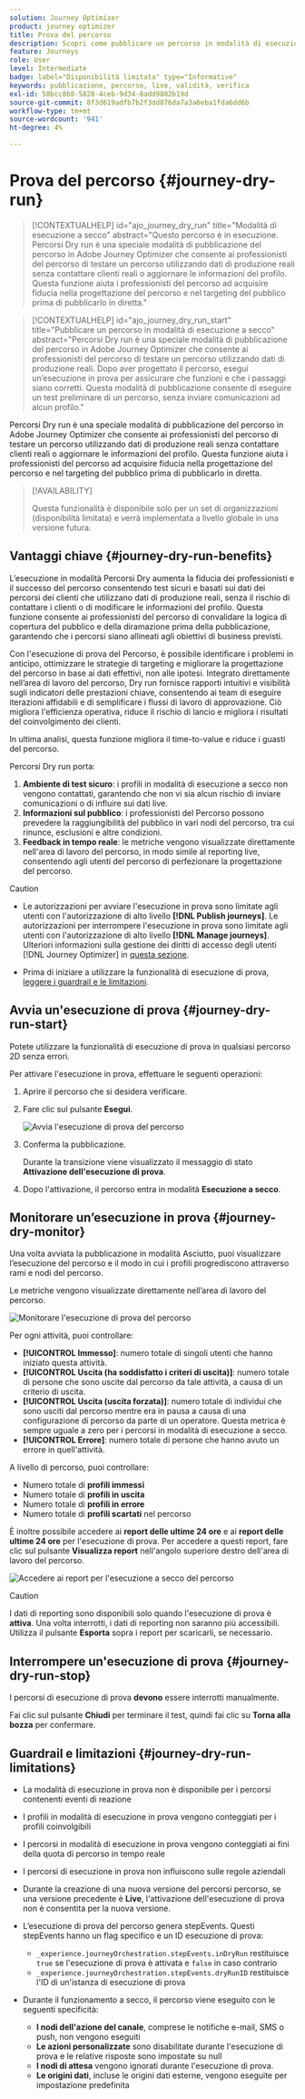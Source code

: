 ```yaml
---
solution: Journey Optimizer
product: journey optimizer
title: Prova del percorso
description: Scopri come pubblicare un percorso in modalità di esecuzione in prova
feature: Journeys
role: User
level: Intermediate
badge: label="Disponibilità limitata" type="Informative"
keywords: pubblicazione, percorso, live, validità, verifica
exl-id: 58bcc8b8-5828-4ceb-9d34-8add9802b19d
source-git-commit: 8f3d619adfb7b2f3dd876da7a3a6eba1fda6dd6b
workflow-type: tm+mt
source-wordcount: '941'
ht-degree: 4%

---
```


# Prova del percorso {#journey-dry-run}

>[!CONTEXTUALHELP]
>id="ajo_journey_dry_run"
>title="Modalità di esecuzione a secco"
>abstract="Questo percorso è in esecuzione. Percorsi Dry run è una speciale modalità di pubblicazione del percorso in Adobe Journey Optimizer che consente ai professionisti del percorso di testare un percorso utilizzando dati di produzione reali senza contattare clienti reali o aggiornare le informazioni del profilo.  Questa funzione aiuta i professionisti del percorso ad acquisire fiducia nella progettazione del percorso e nel targeting del pubblico prima di pubblicarlo in diretta."


>[!CONTEXTUALHELP]
>id="ajo_journey_dry_run_start"
>title="Pubblicare un percorso in modalità di esecuzione a secco"
>abstract="Percorsi Dry run è una speciale modalità di pubblicazione del percorso in Adobe Journey Optimizer che consente ai professionisti del percorso di testare un percorso utilizzando dati di produzione reali. Dopo aver progettato il percorso, esegui un’esecuzione in prova per assicurare che funzioni e che i passaggi siano corretti. Questa modalità di pubblicazione consente di eseguire un test preliminare di un percorso, senza inviare comunicazioni ad alcun profilo."

Percorsi Dry run è una speciale modalità di pubblicazione del percorso in Adobe Journey Optimizer che consente ai professionisti del percorso di testare un percorso utilizzando dati di produzione reali senza contattare clienti reali o aggiornare le informazioni del profilo.  Questa funzione aiuta i professionisti del percorso ad acquisire fiducia nella progettazione del percorso e nel targeting del pubblico prima di pubblicarlo in diretta.


>[!AVAILABILITY]
>
>Questa funzionalità è disponibile solo per un set di organizzazioni (disponibilità limitata) e verrà implementata a livello globale in una versione futura.


## Vantaggi chiave {#journey-dry-run-benefits}

L’esecuzione in modalità Percorsi Dry aumenta la fiducia dei professionisti e il successo del percorso consentendo test sicuri e basati sui dati dei percorsi dei clienti che utilizzano dati di produzione reali, senza il rischio di contattare i clienti o di modificare le informazioni del profilo. Questa funzione consente ai professionisti del percorso di convalidare la logica di copertura del pubblico e della diramazione prima della pubblicazione, garantendo che i percorsi siano allineati agli obiettivi di business previsti.

Con l&#39;esecuzione di prova del Percorso, è possibile identificare i problemi in anticipo, ottimizzare le strategie di targeting e migliorare la progettazione del percorso in base ai dati effettivi, non alle ipotesi. Integrato direttamente nell’area di lavoro del percorso, Dry run fornisce rapporti intuitivi e visibilità sugli indicatori delle prestazioni chiave, consentendo ai team di eseguire iterazioni affidabili e di semplificare i flussi di lavoro di approvazione. Ciò migliora l&#39;efficienza operativa, riduce il rischio di lancio e migliora i risultati del coinvolgimento dei clienti.

In ultima analisi, questa funzione migliora il time-to-value e riduce i guasti del percorso.

Percorsi Dry run porta:

1. **Ambiente di test sicuro**: i profili in modalità di esecuzione a secco non vengono contattati, garantendo che non vi sia alcun rischio di inviare comunicazioni o di influire sui dati live.
1. **Informazioni sul pubblico**: i professionisti del Percorso possono prevedere la raggiungibilità del pubblico in vari nodi del percorso, tra cui rinunce, esclusioni e altre condizioni.
1. **Feedback in tempo reale**: le metriche vengono visualizzate direttamente nell&#39;area di lavoro del percorso, in modo simile al reporting live, consentendo agli utenti del percorso di perfezionare la progettazione del percorso.


>[!CAUTION]
>
>* Le autorizzazioni per avviare l&#39;esecuzione in prova sono limitate agli utenti con l&#39;autorizzazione di alto livello **[!DNL Publish journeys]**. Le autorizzazioni per interrompere l&#39;esecuzione in prova sono limitate agli utenti con l&#39;autorizzazione di alto livello **[!DNL Manage journeys]**. Ulteriori informazioni sulla gestione dei diritti di accesso degli utenti [!DNL Journey Optimizer] in [questa sezione](../administration/permissions-overview.md).
>
>* Prima di iniziare a utilizzare la funzionalità di esecuzione di prova, [leggere i guardrail e le limitazioni](#journey-dry-run-limitations).


## Avvia un&#39;esecuzione di prova {#journey-dry-run-start}

Potete utilizzare la funzionalità di esecuzione di prova in qualsiasi percorso 2D senza errori.

Per attivare l&#39;esecuzione in prova, effettuare le seguenti operazioni:

1. Aprire il percorso che si desidera verificare.
1. Fare clic sul pulsante **Esegui**.

   ![Avvia l&#39;esecuzione di prova del percorso](assets/dry-run-button.png)

1. Conferma la pubblicazione.

   Durante la transizione viene visualizzato il messaggio di stato **Attivazione dell&#39;esecuzione di prova**.

1. Dopo l&#39;attivazione, il percorso entra in modalità **Esecuzione a secco**.

## Monitorare un’esecuzione in prova {#journey-dry-monitor}

Una volta avviata la pubblicazione in modalità Asciutto, puoi visualizzare l’esecuzione del percorso e il modo in cui i profili progrediscono attraverso rami e nodi del percorso.

Le metriche vengono visualizzate direttamente nell’area di lavoro del percorso.

![Monitorare l&#39;esecuzione di prova del percorso](assets/dry-run-metrics.png)

Per ogni attività, puoi controllare:

* **[!UICONTROL Immesso]**: numero totale di singoli utenti che hanno iniziato questa attività.
* **[!UICONTROL Uscita (ha soddisfatto i criteri di uscita)]**: numero totale di persone che sono uscite dal percorso da tale attività, a causa di un criterio di uscita.
* **[!UICONTROL Uscita (uscita forzata)]**: numero totale di individui che sono usciti dal percorso mentre era in pausa a causa di una configurazione di percorso da parte di un operatore. Questa metrica è sempre uguale a zero per i percorsi in modalità di esecuzione a secco.
* **[!UICONTROL Errore]**: numero totale di persone che hanno avuto un errore in quell&#39;attività.


A livello di percorso, puoi controllare:

* Numero totale di **profili immessi**
* Numero totale di **profili in uscita**
* Numero totale di **profili in errore**
* Numero totale di **profili scartati** nel percorso

È inoltre possibile accedere ai **report delle ultime 24 ore** e ai **report delle ultime 24 ore** per l&#39;esecuzione di prova. Per accedere a questi report, fare clic sul pulsante **Visualizza report** nell&#39;angolo superiore destro dell&#39;area di lavoro del percorso.

![Accedere ai report per l&#39;esecuzione a secco del percorso](assets/dry-run-report.png)

>[!CAUTION]
>
> I dati di reporting sono disponibili solo quando l&#39;esecuzione di prova è **attiva**.  Una volta interrotti, i dati di reporting non saranno più accessibili. Utilizza il pulsante **Esporta** sopra i report per scaricarli, se necessario.


## Interrompere un&#39;esecuzione di prova {#journey-dry-run-stop}

I percorsi di esecuzione di prova **devono** essere interrotti manualmente.

Fai clic sul pulsante **Chiudi** per terminare il test, quindi fai clic su **Torna alla bozza** per confermare.

<!-- After 14 days, Dry run journeys automatically transition to the **Draft** status.-->

## Guardrail e limitazioni {#journey-dry-run-limitations}

* La modalità di esecuzione in prova non è disponibile per i percorsi contenenti eventi di reazione
* I profili in modalità di esecuzione in prova vengono conteggiati per i profili coinvolgibili
* I percorsi in modalità di esecuzione in prova vengono conteggiati ai fini della quota di percorso in tempo reale
* I percorsi di esecuzione in prova non influiscono sulle regole aziendali
* Durante la creazione di una nuova versione del percorsi percorso, se una versione precedente è **Live**, l&#39;attivazione dell&#39;esecuzione di prova non è consentita per la nuova versione.
* L’esecuzione di prova del percorso genera stepEvents. Questi stepEvents hanno un flag specifico e un ID esecuzione di prova:
   * `_experience.journeyOrchestration.stepEvents.inDryRun` restituisce `true` se l&#39;esecuzione di prova è attivata e `false` in caso contrario
   * `_experience.journeyOrchestration.stepEvents.dryRunID` restituisce l&#39;ID di un&#39;istanza di esecuzione di prova

* Durante il funzionamento a secco, il percorso viene eseguito con le seguenti specificità:

   * **I nodi dell&#39;azione del canale**, comprese le notifiche e-mail, SMS o push, non vengono eseguiti
   * **Le azioni personalizzate** sono disabilitate durante l&#39;esecuzione di prova e le relative risposte sono impostate su null
   * **I nodi di attesa** vengono ignorati durante l&#39;esecuzione di prova.
     <!--You can override the wait block timeouts, then if you have wait blocks duration longer than allowed dry run journey duration, then that branch will not execute completely.-->
   * **Le origini dati**, incluse le origini dati esterne, vengono eseguite per impostazione predefinita